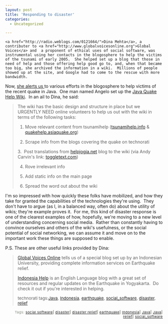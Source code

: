 ```yaml
---
layout: post
title: 'Responding to disaster'
categories:
  - Uncategorized

---
```



    <a href="http://radio.weblogs.com/0121664/">Dina Mehta</a>, a contributer to <a href="http://www.globalvoicesonline.org">Global Voices</a> and  a proponent of ethical uses of social software, was instrumental using her contacts in the blogosphere to help the victims of the tsunami of early 2005.  She helped set up a blog that those in need of help and those offering help good go to, and, when that became too big, she archived the information in a wiki.  Millions of people showed up at the site, and Google had to come to the rescue with more bandwidth.
Now, <a href="http://radio.weblogs.com/0121664/2006/05/30.html#a833">she alerts us </a>to various efforts in the blogosphere to help victims of the recent quake in Java.  One man named Angelo set up the <a href="http://javaquake.worldwidehelp.info">Java Quake Help Wiki</a>.  In an ail to Dina, he said:
<blockquote>The wiki has the basic design and structure in place but we URGENTLY NEED online volunteers to help us out with the wiki in terms of the following tasks:

1. Move relevant content from tsunamihelp (<a href="http://tsunamihelp.info" target="_blank">tsunamihelp.info</a> &amp; <a href="http://quakehelp.asiaquake.org" target="_blank">quakehelp.asiaquake.org</a>)

2. Scrape info from the blogs covering the quake on technorati

3.  Post translations from <a href="http://helpjogja.net" target="_blank">helpjogja.net</a> blog to the wiki (via Andy Carvin's link: <a href="http://toggletext.com" target="_blank">toggletext.com</a>)

4. Rove irrelevant info

5. Add static info on the main page

6. Spread the word out about the wiki</blockquote>I'm so impressed with how quickly these folks have mobilized, and how they take for granted the capabilities of the technologies they're using.  They don't have to argue (as I, in a balanced way, often do) about the utility of wikis; they're example proves it.  For me, this kind of disaster response is one of the clearest examples of how, hopefully, we're moving to a new level of understanding concerning social media.  Rather than constantly having to convince ourselves and others of the wiki's usefulness, or the social potential of social networking, we can assume it and move on to the important work these things are supposed to enable.

P.S. These are other useful links provided by Dina:
<blockquote>
<a href="http://www.globalvoicesonline.org/2006/05/28/special-indonesia-earthquake-blog/">Global Voices Online</a> tells us of a special blog set up by an Indonesian University, providing complete information services on Earthquake relief.

<a href="http://indonesiahelp.blogspot.com/">Indonesia Help</a> is an English Language blog with a great set of resources and regular updates on the Earthquake in Yogyakarta.  Do check it out if you're interested in helping.



<span style="font-size:10pt;">technorati tags:</span><span style="font-size:10pt;"><a href="http://technorati.com/tag/Java" rel="tag">Java</a></span><span style="font-size:10pt;">, </span><span style="font-size:10pt;"><a href="http://technorati.com/tag/Indonesia" rel="tag">Indonesia</a></span><span style="font-size:10pt;">, </span><span style="font-size:10pt;"><a href="http://technorati.com/tag/earthquake" rel="tag">earthquake</a></span><span style="font-size:10pt;">, </span><span style="font-size:10pt;"><a href="http://technorati.com/tag/social_software" rel="tag">social_software</a></span><span style="font-size:10pt;">, </span><span style="font-size:10pt;"><a href="http://technorati.com/tag/disaster" rel="tag">disaster</a></span><span style="font-size:10pt;">, </span><span style="font-size:10pt;"><a href="http://technorati.com/tag/relief" rel="tag">relief</a></span>
</blockquote>
<p style="text-align:right;font-size:11px;letter-spacing:.05em;color:#808979;">Tags: <a href="http://www.technorati.com/tag/%20social%20software" rel="tag"> social software</a><strong>|</strong> <a href="http://www.technorati.com/tag/disaster" rel="tag">disaster</a><strong>|</strong> <a href="http://www.technorati.com/tag/disaster%20relief" rel="tag">disaster relief</a><strong>|</strong> <a href="http://www.technorati.com/tag/earthquake" rel="tag">earthquake</a><strong>|</strong> <a href="http://www.technorati.com/tag/Indonesia" rel="tag">Indonesia</a><strong>|</strong> <a href="http://www.technorati.com/tag/Java" rel="tag">Java</a><strong>|</strong> <a href="http://www.technorati.com/tag/Java" rel="tag">Java</a><strong>|</strong> <a href="http://www.technorati.com/tag/relief" rel="tag">relief</a><strong>|</strong> <a href="http://www.technorati.com/tag/social_software" rel="tag">social_software</a></p>
  
